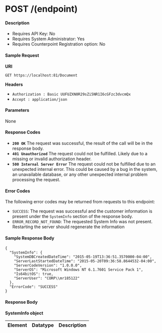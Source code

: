 
# POST /(endpoint)

#### Description


- Requires API Key: No
- Requires System Administrator: Yes
- Requires Counterpoint Registration option: No

#### Sample Request

**URI**

`GET https://localhost:81/Document`

**Headers**
- `Authorization : Basic UUFUZXN0R29sZi5NR1I6cGFzc3dvcmQx`
- `Accept : application/json`

#### Parameters
None

#### Response Codes
- **<code>200 OK</code>** The request was successful, the result of the call will be in the response body.
- **<code>401 Unauthorized</code>** The request could not be fulfilled. Likely due to a missing or invalid authorization header.
- **<code>500 Internal Server Error</code>** The request could not be fulfilled due to an unexpected internal error. This could be caused by a bug in the system, an unavailable database, or any other unexpected internal problem processing the request.
 
#### Error Codes
The following error codes may be returned from requests to this endpoint:
- `SUCCESS`: The request was successful and the customer information is present under the `SystemInfo` section of the response body.
- `ERROR_RECORD_NOT_FOUND`: The requested System Info was not present. Restarting the server should regenerate the information

#### Sample Response Body

```
{
  "SystemInfo": {
    "SystemDBCreatedDateTime": "2015-05-19T13:36:51.3570000-04:00",
    "ServerLastStartedDateTime": "2015-05-20T09:36:58.8644532-04:00",
    "ServerCodeVersion": "1.0.0.0",
    "ServerOS": "Microsoft Windows NT 6.1.7601 Service Pack 1",
    "Is64bitOS": true,
    "ServerUser": "CORP\\mr185122"
  },
  "ErrorCode": "SUCCESS"
}
```

#### Response Body

**SystemInfo object**

Element | Datatype | Description
------- | -------- | -----------




